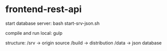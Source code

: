 # frontend-rest-api

start database server:
bash start-srv-json.sh

compile and run local:
gulp

structure:
/srv -> origin source 
/build -> distribution
/data -> json database 